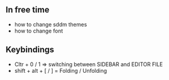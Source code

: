 ## In free time
- how to change sddm themes
- how to change font


## Keybindings

- Cltr + 0 / 1 => switching between SIDEBAR and EDITOR FILE
- shift + alt + [ / ] = Folding / Unfolding